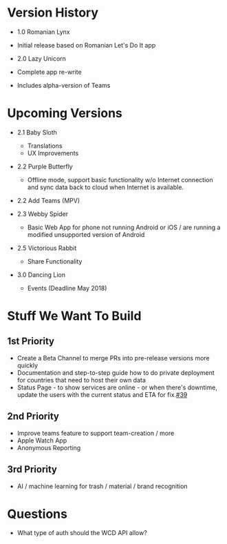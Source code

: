 # Version History

* 1.0 Romanian Lynx
 * Initial release based on Romanian Let's Do It app
 
* 2.0 Lazy Unicorn
 * Complete app re-write
 * Includes alpha-version of Teams

# Upcoming Versions
* 2.1 Baby Sloth
  * Translations
  * UX Improvements

* 2.2 Purple Butterfly
  * Offline mode, support basic functionality w/o Internet connection and sync data back to cloud when Internet is available.
  
 * 2.2 Add Teams (MPV)

* 2.3 Webby Spider
  * Basic Web App for phone not running Android or iOS / are running a modified unsupported version of Android

* 2.5 Victorious Rabbit
  * Share Functionality

* 3.0 Dancing Lion
  * Events (Deadline May 2018)

# Stuff We Want To Build

## 1st Priority
* Create a Beta Channel to merge PRs into pre-release versions more quickly
* Documentation and step-to-step guide how to do private deployment for countries that need to host their own data
* Status Page - to show services are online - or when there's downtime, update the users with the current status and ETA for fix.[#39](https://github.com/letsdoitworld/World-Cleanup-Day/issues/39)

## 2nd Priority
* Improve teams feature to support team-creation / more
* Apple Watch App
* Anonymous Reporting

## 3rd Priority
* AI / machine learning for trash / material / brand recognition

# Questions
* What type of auth should the WCD API allow?
